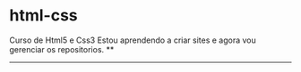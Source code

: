 # html-css
 Curso de Html5 e Css3
 Estou aprendendo a criar sites e agora vou gerenciar os repositorios.
 **
 ***
 

